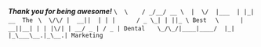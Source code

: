 *********Thank you for being awesome!*********
`\  \    / _/__/ __ \  |  \/  |___  | |_| __  The`
` \  \/\/ |  __||  | | |      / _ \_| | ||_ \ Best`
`  \      |  __||__| | | |\/| | __/ _ | / _ | Dental`
`   \_/\_/|____|____/  |_|  |_\___\__.|_\__.| Marketing`